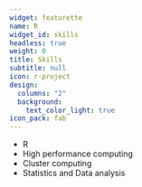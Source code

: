 ```yaml
---
widget: featurette
name: R
widget_id: skills
headless: true
weight: 0
title: Skills
subtitle: null
icon: r-project
design:
  columns: "2"
  background:
    text_color_light: true
icon_pack: fab
---
```


* R
* High performance computing
* Cluster computing
* Statistics and Data analysis
